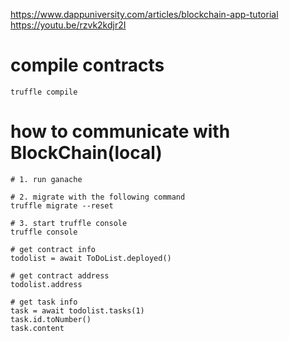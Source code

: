https://www.dappuniversity.com/articles/blockchain-app-tutorial
https://youtu.be/rzvk2kdjr2I

# compile contracts
```
truffle compile
```

# how to communicate with BlockChain(local)
```
# 1. run ganache

# 2. migrate with the following command
truffle migrate --reset

# 3. start truffle console
truffle console

# get contract info
todolist = await ToDoList.deployed()

# get contract address
todolist.address

# get task info
task = await todolist.tasks(1)
task.id.toNumber()
task.content
```
